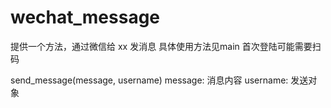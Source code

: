 # wechat_message

提供一个方法，通过微信给 xx 发消息
具体使用方法见main
首次登陆可能需要扫码

send_message(message, username)
message: 消息内容
username: 发送对象  
